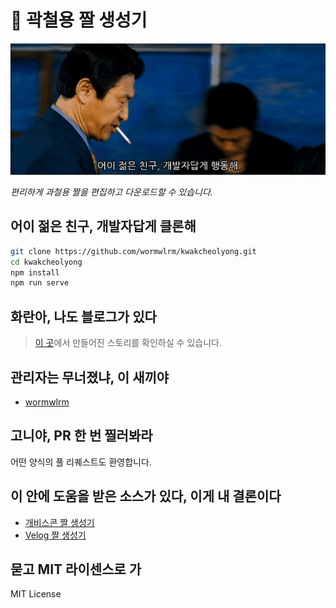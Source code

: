 # 🎴 곽철용 짤 생성기

![preview](/preview.gif)

*편리하게 과철용 짤을 편집하고 다운로드할 수 있습니다.*

## 어이 젊은 친구, 개발자답게 클론해

```bash
git clone https://github.com/wormwlrm/kwakcheolyong.git
cd kwakcheolyong
npm install
npm run serve
```

## 화란아, 나도 블로그가 있다

> [이 곳](https://wormwlrm.github.io/2019/10/13/Kwakcheolyong-Image-Creator-Development-Story.html)에서 만들어진 스토리를 확인하실 수 있습니다.

## 관리자는 무너졌냐, 이 새끼야

- [wormwlrm](https://github.com/wormwlrm)

## 고니야, PR 한 번 찔러봐라

어떤 양식의 풀 리퀘스트도 환영합니다.

## 이 안에 도움을 받은 소스가 있다, 이게 내 결론이다

- [개비스콘 짤 생성기](https://github.com/rajephon/gvsc)
- [Velog 짤 생성기](https://velog.io/@godori/banner-maker)

## 묻고 MIT 라이센스로 가

MIT License
